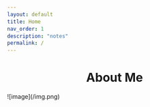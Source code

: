 ```yaml
---
layout: default
title: Home
nav_order: 1
description: "notes"
permalink: /
---
```


<center><h1> About Me </h1></center>
![image](/img.png)

